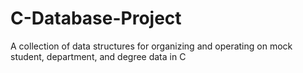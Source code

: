 # C-Database-Project
A collection of data structures for organizing and operating on mock student, department, and degree data in C
